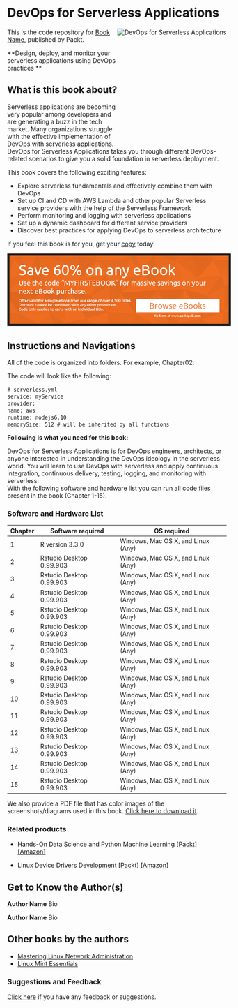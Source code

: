 # DevOps for Serverless Applications

<a href="https://www.packtpub.com/virtualization-and-cloud/devops-serverless-applications?utm_source=github&utm_medium=repository&utm_campaign=9781788623445"><img src="https://d1ldz4te4covpm.cloudfront.net/sites/default/files/imagecache/ppv4_main_book_cover/B09349_cover.png" alt="DevOps for Serverless Applications" height="256px" align="right"></a>

This is the code repository for [Book Name](https://www.packtpub.com/virtualization-and-cloud/devops-serverless-applications?utm_source=github&utm_medium=repository&utm_campaign=9781788623445), published by Packt.

**Design, deploy, and monitor your serverless applications using DevOps practices	**

## What is this book about?

Serverless applications are becoming very popular among developers and are generating a buzz in the tech market. Many organizations struggle with the effective implementation of DevOps with serverless applications. DevOps for Serverless Applications takes you through different DevOps-related scenarios to give you a solid foundation in serverless deployment.

This book covers the following exciting features:

* Explore serverless fundamentals and effectively combine them with DevOps
* Set up CI and CD with AWS Lambda and other popular Serverless service providers with the help of the Serverless Framework
* Perform monitoring and logging with serverless applications
* Set up a dynamic dashboard for different service providers
* Discover best practices for applying DevOps to serverless architecture

If you feel this book is for you, get your [copy](https://www.amazon.com/dp/1788623444) today!

<a href="https://www.packtpub.com/?utm_source=github&utm_medium=banner&utm_campaign=GitHubBanner"><img src="https://raw.githubusercontent.com/PacktPublishing/GitHub/master/GitHub.png" 
alt="https://www.packtpub.com/" border="5" /></a>


## Instructions and Navigations
All of the code is organized into folders. For example, Chapter02.

The code will look like the following:
```
# serverless.yml
service: myService
provider:
name: aws
runtime: nodejs6.10
memorySize: 512 # will be inherited by all functions

```

**Following is what you need for this book:**

DevOps for Serverless Applications is for DevOps engineers, architects, or anyone interested in understanding the DevOps ideology in the serverless world. You will learn to use DevOps with serverless and apply continuous integration, continuous delivery, testing, logging, and monitoring with serverless.	
With the following software and hardware list you can run all code files present in the book (Chapter 1-15).

### Software and Hardware List

| Chapter  | Software required                   | OS required                        |
| -------- | ------------------------------------| -----------------------------------|
| 1        | R version 3.3.0                     | Windows, Mac OS X, and Linux (Any) |
| 2        | Rstudio Desktop 0.99.903            | Windows, Mac OS X, and Linux (Any) |
| 3        | Rstudio Desktop 0.99.903            | Windows, Mac OS X, and Linux (Any) |
| 4        | Rstudio Desktop 0.99.903            | Windows, Mac OS X, and Linux (Any) |
| 5        | Rstudio Desktop 0.99.903            | Windows, Mac OS X, and Linux (Any) |
| 6        | Rstudio Desktop 0.99.903            | Windows, Mac OS X, and Linux (Any) |
| 7        | Rstudio Desktop 0.99.903            | Windows, Mac OS X, and Linux (Any) |
| 8        | Rstudio Desktop 0.99.903            | Windows, Mac OS X, and Linux (Any) |
| 9        | Rstudio Desktop 0.99.903            | Windows, Mac OS X, and Linux (Any) |
| 10        | Rstudio Desktop 0.99.903            | Windows, Mac OS X, and Linux (Any) |
| 11        | Rstudio Desktop 0.99.903            | Windows, Mac OS X, and Linux (Any) |
| 12        | Rstudio Desktop 0.99.903            | Windows, Mac OS X, and Linux (Any) |
| 13        | Rstudio Desktop 0.99.903            | Windows, Mac OS X, and Linux (Any) |
| 14        | Rstudio Desktop 0.99.903            | Windows, Mac OS X, and Linux (Any) |
| 15        | Rstudio Desktop 0.99.903            | Windows, Mac OS X, and Linux (Any) |


We also provide a PDF file that has color images of the screenshots/diagrams used in this book. [Click here to download it](https://www.packtpub.com/sites/default/files/downloads/9781788623445_ColorImages.pdf).


### Related products <Other books you may enjoy>
* Hands-On Data Science and Python Machine Learning [[Packt]](https://www.packtpub.com/big-data-and-business-intelligence/hands-data-science-and-python-machine-learning?utm_source=github&utm_medium=repository&utm_campaign=9781787280748) [[Amazon]](https://www.amazon.com/dp/1788293770)

* Linux Device Drivers Development [[Packt]](https://www.packtpub.com/networking-and-servers/linux-device-drivers-development?utm_source=github&utm_medium=repository&utm_campaign=9781785280009) [[Amazon]](https://www.amazon.com/dp/1788293770)

## Get to Know the Author(s)
**Author Name**
Bio

**Author Name**
Bio


## Other books by the authors
* [Mastering Linux Network Administration](https://www.packtpub.com/networking-and-servers/mastering-linux-network-administration?utm_source=github&utm_medium=repository&utm_campaign=9781784399597)
* [Linux Mint Essentials](https://www.packtpub.com/networking-and-servers/linux-mint-essentials?utm_source=github&utm_medium=repository&utm_campaign=9781782168157)

### Suggestions and Feedback
[Click here](https://docs.google.com/forms/d/e/1FAIpQLSdy7dATC6QmEL81FIUuymZ0Wy9vH1jHkvpY57OiMeKGqib_Ow/viewform) if you have any feedback or suggestions.
